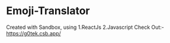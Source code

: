 # Emoji-Translator
 Created with Sandbox, using 
 1.ReactJs
 2.Javascript
 Check Out:- https://g0tek.csb.app/
